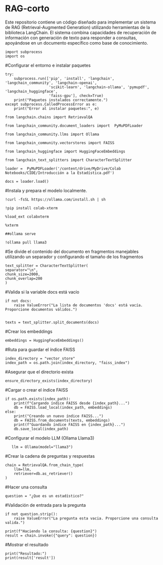 # RAG-corto
Este repositorio contiene un código diseñado para implementar un sistema de RAG (Retrieval-Augmented Generation) utilizando herramientas de la biblioteca LangChain.  El sistema combina capacidades de recuperación de información con generación de texto para responder a consultas, apoyándose en un documento específico como base de conocimiento.

    import subprocess
    import os

#Configurar el entorno e instalar paquetes

    try:
        subprocess.run(['pip', 'install', 'langchain', 'langchain_community', 'langchain-openai',
                        'scikit-learn', 'langchain-ollama', 'pymupdf', 'langchain_huggingface',
                        'faiss-gpu'], check=True)
        print("Paquetes instalados correctamente.")
    except subprocess.CalledProcessError as e:
        print("Error al instalar paquetes:", e)
    
    from langchain.chains import RetrievalQA
    
    from langchain_community.document_loaders import  PyMuPDFLoader
    
    from langchain_community.llms import Ollama
    
    from langchain_community.vectorstores import FAISS
    
    from langchain_huggingface import HuggingFaceEmbeddings
    
    from langchain_text_splitters import CharacterTextSplitter
    
    loader =  PyMuPDFLoader('/content/drive/MyDrive/Colab Notebooks/CIDE/Introducción a la Estadística.pdf')
    
    docs = loader.load()

#Instala y prepara el modelo localmente.

    !curl -fsSL https://ollama.com/install.sh | sh
    
    !pip install colab-xterm
    
    %load_ext colabxterm
    
    %xterm
    
    ##ollama serve
    
    !ollama pull llama3 

#Se divide el contenido del documento en fragmentos manejables utilizando un separador y configurando el tamaño de los fragmentos

    text_splitter = CharacterTextSplitter(
    separator="\n",
    chunk_size=2000,
    chunk_overlap=200
    )
#Valida si la variable docs está vacío
   
    if not docs:
        raise ValueError("La lista de documentos 'docs' está vacía. Proporcione documentos válidos.")
    
    
    texts = text_splitter.split_documents(docs)

#Crear los embeddings
    
    embeddings = HuggingFaceEmbeddings()

#Ruta para guardar el índice FAISS
 
    index_directory = "vector_store"
    index_path = os.path.join(index_directory, "faiss_index")

#Asegurar que el directorio exista
 
    ensure_directory_exists(index_directory)

#Cargar o crear el índice FAISS
 
    if os.path.exists(index_path):
        print(f"Cargando índice FAISS desde {index_path}...")
        db = FAISS.load_local(index_path, embeddings)
    else:
        print("Creando un nuevo índice FAISS...")
        db = FAISS.from_documents(texts, embeddings)
        print(f"Guardando índice FAISS en {index_path}...")
        db.save_local(index_path)

#Configurar el modelo LLM (Ollama Llama3)

       llm = Ollama(model="llama3")

#Crear la cadena de preguntas y respuestas
 
    chain = RetrievalQA.from_chain_type(
        llm=llm,
        retriever=db.as_retriever()
    )

#Hacer una consulta
 
    question = "¿Que es un estadístico?"

#Validación de entrada para la pregunta
 
    if not question.strip():
        raise ValueError("La pregunta esta vacia. Proporcione una consulta valida.")
    
    print(f"Haciendo la consulta: {question}")
    result = chain.invoke({"query": question})

#Mostrar el resultado
 
    print("Resultado:")
    print(result['result'])
